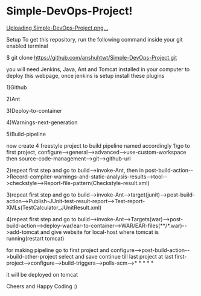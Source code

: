 # Simple-DevOps-Project!
[Uploading Simple-DevOps-Project.png…]()



Setup To get this repository, run the following command inside your git enabled terminal

$ git clone https://github.com/anshuhtwt/Simple-DevOps-Project.git

you will need Jenkins, Java, Ant and Tomcat installed in your computer to deploy this webpage, once jenkins is setup install these plugins

1)Github

2)Ant

3)Deploy-to-container

4)Warnings-next-generation

5)Build-pipeline

now create 4 freestyle project to build pipeline named accordingly 1)go to first project, configure-->general-->advanced-->use-custom-workspace then source-code-management-->git-->github-url

2)repeat first step and go to build-->invoke-Ant, then in post-build-action-->Record-compiler-warnings-and-static-analysis-results-->tool-->checkstyle-->Report-file-pattern(Checkstyle-result.xml)

3)repeat first step and go to build-->invoke-Ant-->target(junit)-->post-build-action-->Publish-JUnit-test-result-report-->Test-report-XMLs(TestCalculator_JUnitResult.xml)

4)repeat first step and go to build-->invoke-Ant-->Targets(war)-->post-build-action-->deploy-war/ear-to-container-->WAR/EAR-files(**/*.war)-->add-tomcat and give website for local-host where tomcat is running(restart tomcat)

for making pipeline go to first project and configure-->post-build-action-->build-other-project select and save continue till last project at last first-project-->configure-->build-triggers-->polls-scm-->* * * * *

it will be deployed on tomcat

Cheers and Happy Coding :)
